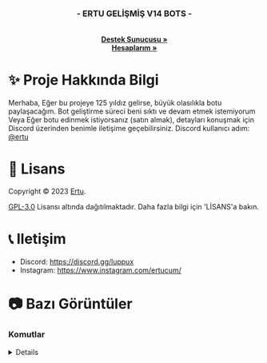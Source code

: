   <h3 align="center">- ERTU GELİŞMİŞ V14 BOTS -</h3>

  <p align="center">
    <br />
    <a href="https://discord.gg/luppux"><strong>Destek Sunucusu »</strong></a>
 <br />
    <a href="https://linktr.ee/ertucuk"><strong>Hesaplarım »</strong></a>
  </p>
</p>

# ✨ Proje Hakkında Bilgi
Merhaba, Eğer bu projeye 125 yıldız gelirse, büyük olasılıkla botu paylaşacağım. Bot geliştirme süreci beni sıktı ve devam etmek istemiyorum Veya Eğer botu edinmek istiyorsanız (satın almak), detayları konuşmak için Discord üzerinden benimle iletişime geçebilirsiniz. Discord kullanıcı adım: [@ertu](https://discord.com/users/136619876407050240)

# 📄 Lisans

Copyright © 2023 [Ertu](https://github.com/ertucuk).

[GPL-3.0](https://www.gnu.org/licenses/gpl-3.0.html) Lisansı altında dağıtılmaktadır. Daha fazla bilgi için 'LİSANS'a bakın.

# 📞 Iletişim

-   Discord: https://discord.gg/luppux
-   Instagram: https://www.instagram.com/ertucum/

# 📷 Bazı Görüntüler

### Komutlar
<details>
 <img width="450" alt="image" src="https://github.com/ertucuk/Discord-Bots-V14/assets/68440024/baa65779-ccc3-4145-80b0-100a6801ae8a">
 <img width="450" alt="image" src="https://github.com/ertucuk/Discord-Bots-V14/assets/68440024/3df651c7-dc5f-4ded-a2bd-ee84f0f1c738">
 <img width="450" alt="image" src="https://github.com/ertucuk/Discord-Bots-V14/assets/68440024/8797d6e2-669e-4bff-baf3-ee623f3c3281">
 <img width="450" alt="image" src="https://github.com/ertucuk/Discord-Bots-V14/assets/68440024/72c4a725-0113-4e04-9dea-c0af923f4e26">
 <img width="450" alt="image" src="https://github.com/ertucuk/Discord-Bots-V14/assets/68440024/9eeb23be-30cc-4499-a2f9-6d1d183402ec">

![image](https://github.com/ertucuk/Discord-Bots-V14/assets/68440024/78f62b3f-75a7-4099-ade4-d0d70b83ce19)
![image](https://github.com/ertucuk/Discord-Bots-V14/assets/68440024/9b4ef8fd-7dd3-4bbc-a534-3042b05d8ce3)
![image](https://github.com/ertucuk/Discord-Bots-V14/assets/68440024/273b9c70-64c3-41c4-9fb3-ce2d9cf69899)
![image](https://github.com/ertucuk/Discord-Bots-V14/assets/68440024/6f4ed489-1ebb-4d29-ba6e-8e30d4020e54)
![image](https://github.com/ertucuk/Discord-Bots-V14/assets/68440024/85cb5d39-e12a-40dc-8b5c-92cfdb28911b)
![image](https://github.com/ertucuk/Discord-Bots-V14/assets/68440024/1944e572-6b12-4a6d-a38b-9777eeb3934b)
![image](https://github.com/ertucuk/Discord-Bots-V14/assets/68440024/0173ac65-ff60-4016-8e38-2ecf354f4150)
![image](https://github.com/ertucuk/Discord-Bots-V14/assets/68440024/c43898d9-f5f9-4f96-b19a-8adc40c6e752)
![image](https://github.com/ertucuk/Discord-Bots-V14/assets/68440024/a911ebee-607c-41f4-96c0-9f3ceaf1d28e)
![image](https://github.com/ertucuk/Discord-Bots-V14/assets/68440024/15ae1ce3-aa04-49fe-bcd7-86f9267ea092)
![image](https://github.com/ertucuk/Discord-Bots-V14/assets/68440024/7dc38a98-61a9-46d2-8f18-13430b2d4058)
</details>
